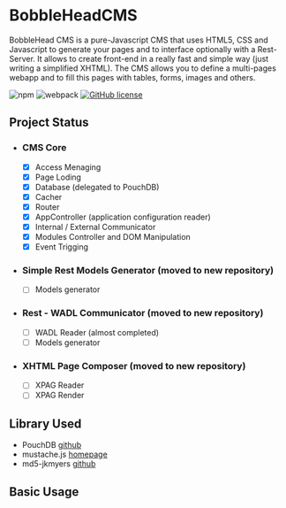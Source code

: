 # BobbleHeadCMS

BobbleHead CMS is a pure-Javascript CMS that uses HTML5, CSS and Javascript to generate your pages and to interface optionally with a Rest-Server.
It allows to create front-end in a really fast and simple way (just writing a simplified XHTML).
The CMS allows you to define a multi-pages webapp and to fill this pages with tables, forms, images and others.

![npm](https://img.shields.io/npm/v/npm.svg) 
![webpack](https://img.shields.io/badge/webpack-v4.10.1-orange.svg) 
[![GitHub license](https://img.shields.io/github/license/AndXD/BobbleHeadCMS.svg)](https://github.com/AndXD/BobbleHeadCMS/blob/master/LICENSE)


## Project Status
- ### CMS Core
  - [x] Access Menaging
  - [x] Page Loding
  - [x] Database (delegated to PouchDB)
  - [x] Cacher
  - [x] Router
  - [x] AppController (application configuration reader)
  - [x] Internal / External Communicator
  - [x] Modules Controller and DOM Manipulation
  - [x] Event Trigging
- ### Simple Rest Models Generator (moved to new repository)
  - [ ] Models generator
- ### Rest - WADL Communicator (moved to new repository)
  - [ ] WADL Reader (almost completed)
  - [ ] Models generator
- ### XHTML Page Composer (moved to new repository)
  - [ ] XPAG Reader
  - [ ] XPAG Render

## Library Used
- PouchDB [github](https://github.com/pouchdb/pouchdb)
- mustache.js [homepage](http://mustache.github.io/)
- md5-jkmyers [github](https://github.com/AndreasPizsa/md5-jkmyers)

## Basic Usage
